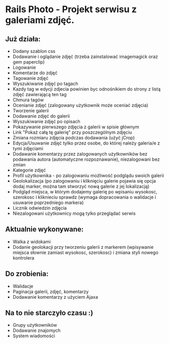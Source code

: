 # Rails Photo - Projekt serwisu z galeriami zdjęć.

## Już działa:

* Dodany szablon css
* Dodawanie i oglądanie zdjęć (trzeba zainstalować imagemagick oraz gem paperclip)
* Logowanie
* Komentarze do zdjęć
* Tagowanie zdjęć
* Wyszukiwanie zdjęć po tagach
* Kazdy tag w edycji zdjecia powinien byc odnośnikiem do strony z listą zdjęć zawierającą ten tag
* Chmura tagów
* Ocenianie zdjęć (zalogowany użytkownik może oceniać zdjęcia)
* Tworzenie galerii
* Dodawanie zdjęć do galerii
* Wyszukiwanie zdjęć po opisach
* Pokazywanie pierwszego zdjęcia z galerii w spisie głównym
* Link "Pokaż całą tę galerię" przy poszczególnym zdjęciu
* Zmiana rozmiaru zdjęcia podczas dodawania (użyć jCrop)
* Edycja/Usuwanie zdjęć tylko przez osobe, do której należy galeria/e z tymi zdjęciami
* Dodawanie komentarzy przez zalogowanych użytkowników bez podawania autora (automatyczne rozpoznawanie), niezalogowani bez zmian
* Kategorie zdjęć
* Profil użytkownika - po zalogowaniu możliwość podglądu swoich galerii
* Geolokalizacja (po zalogowaniu i kliknięciu galerie pojawia się opcja dodaj marker, można tam stworzyć nową galerie z jej lokalizacją)
* Podgląd miejsca, w którym dodajemy galerię po wpisaniu wysokosc, szerokosc i kliknieciu sprawdz (wymaga dopracowania o walidacje i usuwanie poprzedniego markera)
* Licznik odwiedzin zdjęcia
* Niezalogowani użytkownicy mogą tylko przeglądać serwis

## Aktualnie wykonywane:

* Walka z widokami
* Dodanie geolokacji przy tworzeniu galerii z markerem (wpisywanie miejsca słownie zamiast wysokosc, szerokosc) i zmiana styli nowego kontrolera

## Do zrobienia:

* Walidacje
* Paginacja galerii, zdjęć, komentarzy
* Dodawanie komentarzy z użyciem Ajaxa

## Na to nie starczyło czasu :)

* Grupy użytkowników
* Dodawanie znajomych
* System wiadomości
